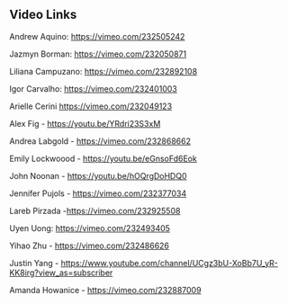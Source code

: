 ## Video Links

Andrew Aquino: https://vimeo.com/232505242

Jazmyn Borman: https://vimeo.com/232050871

Liliana Campuzano: https://vimeo.com/232892108

Igor Carvalho: https://vimeo.com/232401003

Arielle Cerini https://vimeo.com/232049123

Alex Fig - https://youtu.be/YRdri23S3xM

Andrea Labgold - https://vimeo.com/232868662

Emily Lockwoood -  https://youtu.be/eGnsoFd6Eok

John Noonan - https://youtu.be/hOQrgDoHDQ0

Jennifer Pujols - https://vimeo.com/232377034

Lareb Pirzada -https://vimeo.com/232925508

Uyen Uong: https://vimeo.com/232493405

Yihao Zhu - https://vimeo.com/232486626

Justin Yang - https://www.youtube.com/channel/UCgz3bU-XoBb7U_yR-KK8irg?view_as=subscriber

Amanda Howanice - https://vimeo.com/232887009

